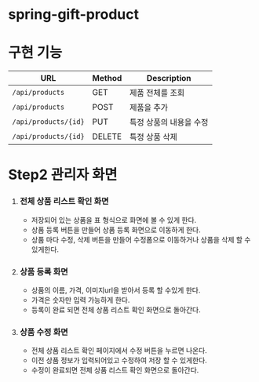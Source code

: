 # spring-gift-product

# 구현 기능

| URL                  | Method | Description             |
| -------------------- | ------ | ----------------------- |
| `/api/products`      | GET    | 제품 전체를 조회        |
| `/api/products`      | POST   | 제품을 추가             |
| `/api/products/{id}` | PUT    | 특정 상품의 내용을 수정 |
| `/api/products/{id}` | DELETE | 특정 상품 삭제          |

# Step2 관리자 화면

1. ### 전체 상품 리스트 확인 화면
   - 저장되어 있는 상품을 표 형식으로 화면에 볼 수 있게 한다.
   - 상품 등록 버튼을 만들어 상품 등록 화면으로 이동하게 한다.
   - 상품 마다 수정, 삭제 버튼을 만들어 수정폼으로 이동하거나 상품을 삭제 할 수 있게한다.
2. ### 상품 등록 화면
   - 상품의 이름, 가격, 이미지url을 받아서 등록 할 수있게 한다.
   - 가격은 숫자만 입력 가능하게 한다.
   - 등록이 완료 되면 전체 상품 리스트 확인 화면으로 돌아간다.
3. ### 상품 수정 화면
   - 전체 상품 리스트 확인 페이지에서 수정 버튼을 누르면 나온다.
   - 이전 상품 정보가 입력되어있고 수정하여 저장 할 수 있게한다.
   - 수정이 완료되면 전체 상품 리스트 확인 화면으로 돌아간다.
